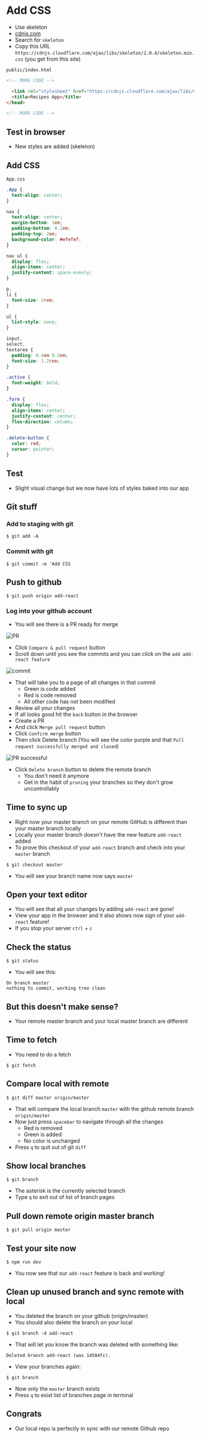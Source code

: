 # Add CSS
* Use skeleton
* [cdnjs.com](https://cdnjs.com/)
* Search for `skeleton`
* Copy this URL `https://cdnjs.cloudflare.com/ajax/libs/skeleton/2.0.4/skeleton.min.css` (you get from this site)

`public/index.html`

```html
<!-- MORE CODE -->

  <link rel="stylesheet" href="https://cdnjs.cloudflare.com/ajax/libs/skeleton/2.0.4/skeleton.min.css">
  <title>Recipes App</title>
</head>

<!-- MORE CODE -->
```

## Test in browser
* New styles are added (skeleton)

## Add CSS 
`App.css`

```css
.App {
  text-align: center;
}

nav {
  text-align: center;
  margin-bottom: 1em;
  padding-bottom: 0.2em;
  padding-top: 2em;
  background-color: #efefef;
}

nav ul {
  display: flex;
  align-items: center;
  justify-content: space-evenly;
}

p,
li {
  font-size: 2rem;
}

ul {
  list-style: none;
}

input,
select,
textarea {
  padding: 0.4em 0.2em;
  font-size: 1.2rem;
}

.active {
  font-weight: bold;
}

.form {
  display: flex;
  align-items: center;
  justify-content: center;
  flex-direction: column;
}

.delete-button {
  color: red;
  cursor: pointer;
}
```

## Test
* Slight visual change but we now have lots of styles baked into our app

## Git stuff

### Add to staging with git
`$ git add -A`

### Commit with git
`$ git commit -m 'Add CSS`

## Push to github
`$ git push origin add-react`

### Log into your github account
* You will see there is a PR ready for merge

![PR](https://i.imgur.com/TW2HdKe.jpg)

* Click `Compare & pull request` button
* Scroll down until you see the commits and you can click on the `add add-react feature`

![commit](https://i.imgur.com/a8cXTgy.png)

* That will take you to a page of all changes in that commit
    - Green is code added
    - Red is code removed
    - All other code has not been modified
* Review all your changes
* If all looks good hit the `back` button in the browser
* Create a PR
* And click `Merge pull request` button
* Click `Confirm merge` button
* Then click Delete branch (You will see the color purple and that `Pull request successfully merged and closed`)

![PR successful](https://i.imgur.com/ota3hx1.png)

* Click `Delete branch` button to delete the remote branch
    - You don't need it anymore
    - Get in the habit of `pruning` your branches so they don't grow uncontrollably

## Time to sync up
* Right now your master branch on your remote GitHub is different than your master branch locally
* Locally your master branch doesn't have the new feature `add-react` added
* To prove this checkout of your `add-react` branch and check into your `master` branch

`$ git checkout master`

* You will see your branch name now says `master`

## Open your text editor
* You will see that all your changes by adding `add-react` are gone!
* View your app in the browser and it also shows now sign of your `add-react` feature!
* If you stop your server `ctrl` + `c`

## Check the status
`$ git status`

* You will see this:

```
On branch master
nothing to commit, working tree clean
```

## But this doesn't make sense?
* Your remote master branch and your local master branch are different

## Time to fetch
* You need to do a fetch

`$ git fetch`

## Compare local with remote
`$ git diff master origin/master`

* That will compare the local branch `master` with the github remote branch `origin/master`
* Now just press `spacebar` to navigate through all the changes
    - Red is removed
    - Green is added
    - No color is unchanged
* Press `q` to quit out of git `diff`

## Show local branches
`$ git branch`

* The asterisk is the currently selected branch
* Type `q` to exit out of list of branch pages

## Pull down remote origin master branch
`$ git pull origin master`

## Test your site now
`$ npm run dev`

* You now see that our `add-react` feature is back and working!

## Clean up unused branch and sync remote with local
* You deleted the branch on your github (origin/master)
* You should also delete the branch on your local

`$ git branch -d add-react`

* That will let you know the branch was deleted with something like:

`Deleted branch add-react (was 14504fc).`

* View your branches again:

`$ git branch`

* Now only the `master` branch exists
* Press `q` to exist list of branches page in terminal

## Congrats
* Our local repo is perfectly in sync with our remote Github repo

